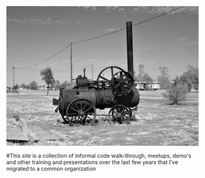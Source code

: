 
![](.gitbook/assets/oldtrain.jpg) 

#This site is a collection of informal code walk-through, meetups, demo's and other training and presentations over the last few years that I've migrated to a common organization  

